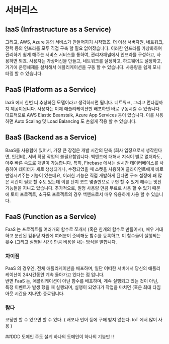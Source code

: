 
# 서버리스

## IaaS (Infrastructure as a Service)
그리고, AWS, Azure 등의 서비스가 만들어지기 시작했죠. 더 이상 서버자원, 네트워크, 전력 등의 인프라를 모두 직접 구축 할 필요 없어졌습니다. 이러한 인프라를 가상화하여 관리하기 쉽게 해주는 서비스 서비스를 통하여, 관리자패널에서 인프라를 구성하고, 사용하면 되죠. 사용자는 가상머신을 만들고, 네트워크를 설정하고, 하드웨어도 설정하고, 거기에 운영체제를 설치해서 애플리케이션을 구동 할 수 있습니다. 사용량을 쉽게 모니터링 할 수 있습니다.

## PaaS (Platform as a Service)
IaaS 에서 한번 더 추상화된 모델이라고 생각하시면 됩니다. 네트워크, 그리고 런타임까지 제공이됩니다. 사용자는 이제 애플리케이션만 배포하면 바로 구동시킬 수 있습니다. 대표적으로 AWS Elastic Beanstalk, Azure App Services 등이 있습니다. 이를 사용하면 Auto Scaling 및 Load Balancing 도 손쉽게 적용 할 수 있습니다.

## BaaS (Backend as a Service)
BaaS를 사용함에 있어서, 가장 큰 장점은 개발 시간의 단축 (회사 입장으로서 생각한다면, 인건비), 서버 확장 작업의 불필요함입니다. 백엔드에 대해서 지식이 별로 없더라도, 아주 빠른 속도로 개발이 가능합니다. 특히, Firebase 에서는 실시간 데이터베이스를 사용하여 데이터가 새로 생성되거나, 수정되었을 때 소켓을 사용하여 클라이언트에게 바로 반영시켜주는 기능이 있는데요, 이러한 기능은 직접 개발하게 된다면 구조 설정에 꽤 많은 시간이 필요 할 수도 있는데 이를 단지 코드 몇줄만으로 구현 할 수 있게 해주는 멋진 기능들을 지니고 있습니다. 추가적으로, 일정 사용량 만큼 무료로 사용 할 수 있기 때문에 토이 프로젝트, 소규모 프로젝트의 경우 백엔드로서 매우 유용하게 사용 할 수 있습니다.

## FaaS (Function as a Service)
FaaS 는 프로젝트를 여러개의 함수로 쪼개서 (혹은 한개의 함수로 만들어서), 매우 거대하고 분산된 컴퓨팅 자원에 여러분이 준비해둔 함수를 등록하고, 이 함수들이 실행되는 횟수 (그리고 실행된 시간) 만큼 비용을 내는 방식을 말합니다.

### 차이점
PaaS 의 경우엔, 전체 애플리케이션을 배포하며, 일단 어떠한 서버에서 당신의 애플리케이션이 24시간동안 계속 돌아가고 있다는 점 입니다.<br>
반면 FaaS 는, 애플리케이션이 아닌 함수를 배포하며, 계속 실행되고 있는 것이 아닌, 특정 이벤트가 발생 했을 때 실행되며, 실행이 되었다가 작업을 마치면 (혹은 최대 타임아웃 시간을 지나면) 종료됩니다.

### 람다
코딩만 할 수 있으면 할 수 있다. ( 배포나 언어 등에 구애 받지 않는다. IoT 에서 많이 사용 )

##DDD 도메인 주도 설계
하나의 도메인이 하나의 기능만 !!